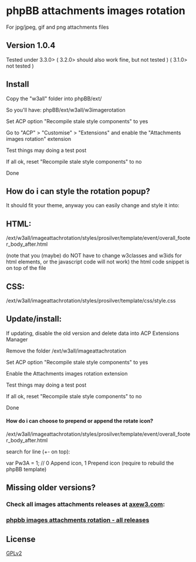 # phpBB attachments images rotation
For jpg/jpeg, gif and png attachments files
## Version 1.0.4

Tested under 3.3.0> ( 3.2.0> should also work fine, but not tested ) ( 3.1.0> not tested )

## Install

Copy the "w3all" folder into phpBB/ext/

So you'll have: phpBB/ext/w3all/w3imagerotation

Set ACP option "Recompile stale style components" to yes

Go to "ACP" > "Customise" > "Extensions" and enable the "Attachments images rotation" extension

Test things may doing a test post

If all ok, reset "Recompile stale style components" to no

Done

## How do i can style the rotation popup?

It should fit your theme, anyway you can easily change and style it into:

## HTML:
/ext/w3all/imageattachrotation/styles/prosilver/template/event/overall_footer_body_after.html

(note that you (maybe) do NOT have to change w3classes and w3ids for html elements, or the javascript code will not work) 
the html code snippet is on top of the file

## CSS:

/ext/w3all/imageattachrotation/styles/prosilver/template/css/style.css


## Update/install: 

If updating, disable the old version and delete data into ACP Extensions Manager

Remove the folder /ext/w3all/imageattachrotation

Set ACP option "Recompile stale style components" to yes

Enable the Attachments images rotation extension

Test things may doing a test post

If all ok, reset "Recompile stale style components" to no

Done

#### How do i can choose to prepend or append the rotate icon?

/ext/w3all/imageattachrotation/styles/prosilver/template/event/overall_footer_body_after.html

search for line (+- on top): 

var Pw3A = 1; // 0 Append icon, 1 Prepend icon (require to rebuild the phpBB template)

## Missing older versions?
### Check all images attachments releases at [axew3.com](https://www.axew3.com):
### [phpbb images attachments rotation - all releases](https://www.axew3.com/w3/forums/viewtopic.php?f=20&t=1580 "phpbb images attachments rotation")


## License

[GPLv2](license.txt)
